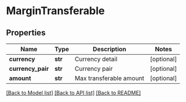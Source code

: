 # MarginTransferable

## Properties
Name | Type | Description | Notes
------------ | ------------- | ------------- | -------------
**currency** | **str** | Currency detail | [optional] 
**currency_pair** | **str** | Currency pair | [optional] 
**amount** | **str** | Max transferable amount | [optional] 

[[Back to Model list]](../README.md#documentation-for-models) [[Back to API list]](../README.md#documentation-for-api-endpoints) [[Back to README]](../README.md)


